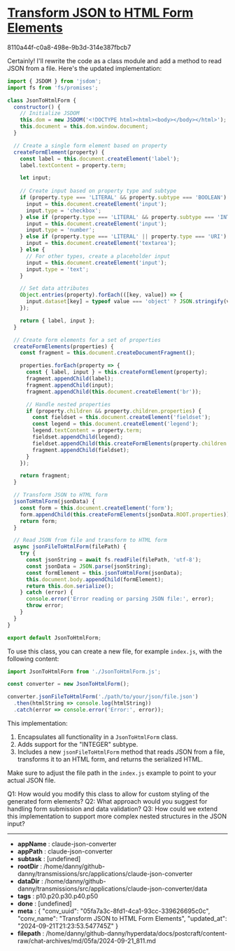 # [Transform JSON to HTML Form Elements](https://claude.ai/chat/05fa7a3c-8fd1-4ca1-93cc-339626695c0c)

8110a44f-c0a8-498e-9b3d-314e387fbcb7

 Certainly! I'll rewrite the code as a class module and add a method to read JSON from a file. Here's the updated implementation:

```javascript
import { JSDOM } from 'jsdom';
import fs from 'fs/promises';

class JsonToHtmlForm {
  constructor() {
    // Initialize JSDOM
    this.dom = new JSDOM('<!DOCTYPE html><html><body></body></html>');
    this.document = this.dom.window.document;
  }

  // Create a single form element based on property
  createFormElement(property) {
    const label = this.document.createElement('label');
    label.textContent = property.term;

    let input;
    
    // Create input based on property type and subtype
    if (property.type === 'LITERAL' && property.subtype === 'BOOLEAN') {
      input = this.document.createElement('input');
      input.type = 'checkbox';
    } else if (property.type === 'LITERAL' && property.subtype === 'INTEGER') {
      input = this.document.createElement('input');
      input.type = 'number';
    } else if (property.type === 'LITERAL' || property.type === 'URI') {
      input = this.document.createElement('textarea');
    } else {
      // For other types, create a placeholder input
      input = this.document.createElement('input');
      input.type = 'text';
    }

    // Set data attributes
    Object.entries(property).forEach(([key, value]) => {
      input.dataset[key] = typeof value === 'object' ? JSON.stringify(value) : value;
    });

    return { label, input };
  }

  // Create form elements for a set of properties
  createFormElements(properties) {
    const fragment = this.document.createDocumentFragment();

    properties.forEach(property => {
      const { label, input } = this.createFormElement(property);
      fragment.appendChild(label);
      fragment.appendChild(input);
      fragment.appendChild(this.document.createElement('br'));

      // Handle nested properties
      if (property.children && property.children.properties) {
        const fieldset = this.document.createElement('fieldset');
        const legend = this.document.createElement('legend');
        legend.textContent = property.term;
        fieldset.appendChild(legend);
        fieldset.appendChild(this.createFormElements(property.children.properties));
        fragment.appendChild(fieldset);
      }
    });

    return fragment;
  }

  // Transform JSON to HTML form
  jsonToHtmlForm(jsonData) {
    const form = this.document.createElement('form');
    form.appendChild(this.createFormElements(jsonData.ROOT.properties));
    return form;
  }

  // Read JSON from file and transform to HTML form
  async jsonFileToHtmlForm(filePath) {
    try {
      const jsonString = await fs.readFile(filePath, 'utf-8');
      const jsonData = JSON.parse(jsonString);
      const formElement = this.jsonToHtmlForm(jsonData);
      this.document.body.appendChild(formElement);
      return this.dom.serialize();
    } catch (error) {
      console.error('Error reading or parsing JSON file:', error);
      throw error;
    }
  }
}

export default JsonToHtmlForm;
```

To use this class, you can create a new file, for example `index.js`, with the following content:

```javascript
import JsonToHtmlForm from './JsonToHtmlForm.js';

const converter = new JsonToHtmlForm();

converter.jsonFileToHtmlForm('./path/to/your/json/file.json')
  .then(htmlString => console.log(htmlString))
  .catch(error => console.error('Error:', error));
```

This implementation:
1. Encapsulates all functionality in a `JsonToHtmlForm` class.
2. Adds support for the "INTEGER" subtype.
3. Includes a new `jsonFileToHtmlForm` method that reads JSON from a file, transforms it to an HTML form, and returns the serialized HTML.

Make sure to adjust the file path in the `index.js` example to point to your actual JSON file.

Q1: How would you modify this class to allow for custom styling of the generated form elements?
Q2: What approach would you suggest for handling form submission and data validation?
Q3: How could we extend this implementation to support more complex nested structures in the JSON input?

---

* **appName** : claude-json-converter
* **appPath** : claude-json-converter
* **subtask** : [undefined]
* **rootDir** : /home/danny/github-danny/transmissions/src/applications/claude-json-converter
* **dataDir** : /home/danny/github-danny/transmissions/src/applications/claude-json-converter/data
* **tags** : p10.p20.p30.p40.p50
* **done** : [undefined]
* **meta** : {
  "conv_uuid": "05fa7a3c-8fd1-4ca1-93cc-339626695c0c",
  "conv_name": "Transform JSON to HTML Form Elements",
  "updated_at": "2024-09-21T21:23:53.547745Z"
}
* **filepath** : /home/danny/github-danny/hyperdata/docs/postcraft/content-raw/chat-archives/md/05fa/2024-09-21_811.md